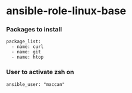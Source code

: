 # ansible-role-linux-base

### Packages to install
```
package_list:
  - name: curl
  - name: git
  - name: htop

```

### User to activate zsh on
```
ansible_user: "maccan"

```
